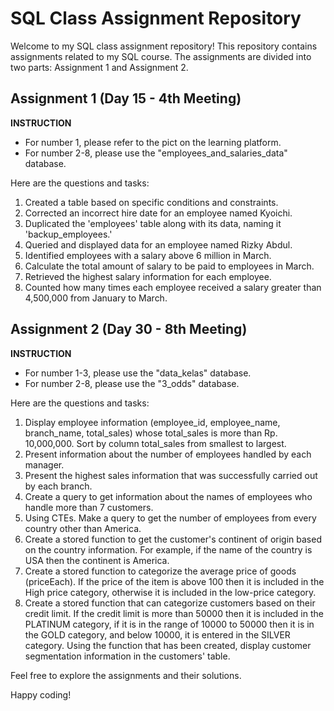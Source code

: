 # SQL Class Assignment Repository

Welcome to my SQL class assignment repository! This repository contains assignments related to my SQL course. The assignments are divided into two parts: Assignment 1 and Assignment 2.

## Assignment 1 (Day 15 - 4th Meeting)

**INSTRUCTION**
- For number 1, please refer to the pict on the learning platform.
- For number 2-8, please use the "employees_and_salaries_data" database.

Here are the questions and tasks:

1. Created a table based on specific conditions and constraints.
2. Corrected an incorrect hire date for an employee named Kyoichi.
3. Duplicated the 'employees' table along with its data, naming it 'backup_employees.'
4. Queried and displayed data for an employee named Rizky Abdul.
5. Identified employees with a salary above 6 million in March.
6. Calculate the total amount of salary to be paid to employees in March.
7. Retrieved the highest salary information for each employee.
8. Counted how many times each employee received a salary greater than 4,500,000 from January to March.

## Assignment 2 (Day 30 - 8th Meeting)

**INSTRUCTION**
- For number 1-3, please use the "data_kelas" database.
- For number 2-8, please use the "3_odds" database.

Here are the questions and tasks:

1. Display employee information (employee_id, employee_name, branch_name, total_sales) whose total_sales is more than Rp. 10,000,000. Sort by column total_sales from smallest to largest.
2. Present information about the number of employees handled by each manager.
3. Present the highest sales information that was successfully carried out by each branch.
4. Create a query to get information about the names of employees who handle more than 7 customers.
5. Using CTEs. Make a query to get the number of employees from every country other than America.
6. Create a stored function to get the customer's continent of origin based on the country information. For example, if the name of the country is USA then the continent is America.
7. Create a stored function to categorize the average price of goods (priceEach). If the price of the item is above 100 then it is included in the High price category, otherwise it is included in the low-price category.
8. Create a stored function that can categorize customers based on their credit limit. If the credit limit is more than 50000 then it is included in the PLATINUM category, if it is in the range of 10000 to 50000 then it is in the GOLD category, and below 10000, it is entered in the SILVER category. Using the function that has been created, display customer segmentation information in the customers' table.

Feel free to explore the assignments and their solutions.

Happy coding!
